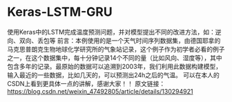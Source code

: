 # Keras-LSTM-GRU
使用Keras中的LSTM完成温度预测问题，并对模型提出不同的改进方法，如：逆向、双向、丢包等
前言：本例使用的是一个天气时间序列数据集，由德国耶拿的马克思普朗克生物地球化学研究所的气象站记录，这个例子作为初学者必看的例子之一，在这个数据集中，每十分钟记录14个不同的量（比如风向、湿度等），其中包含多年的记录。最原始的数据可以追溯到2003年，我们利用此数据构建模型，输入最近的一些数据，比如几天的，可以预测出24h之后的气温。
可以在本人的CSDN上看到更具体一点的讲解，感谢大家！！
原文链接：https://blog.csdn.net/weixin_47492805/article/details/130294921
